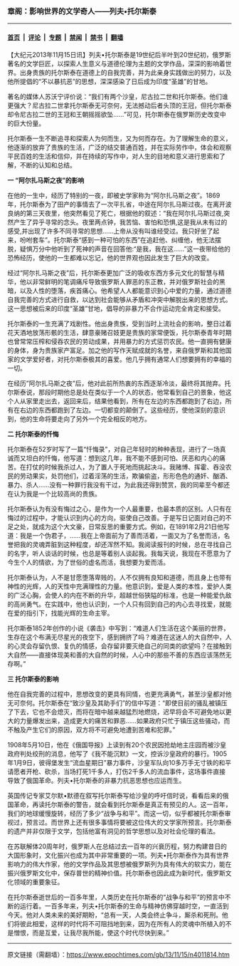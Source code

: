 ### 章阁：影响世界的文学奇人——列夫•托尔斯泰

---

#### [首页](../../../..?n4011814) &nbsp;|&nbsp; [评论](../../../../../epoch-comment?n4011814) &nbsp;|&nbsp; [专题](../../../../../epoch-special?n4011814) &nbsp;|&nbsp; [禁闻](../../../../../epoch-news?n4011814) &nbsp;|&nbsp; [禁书](../../../../../books?n4011814) &nbsp;|&nbsp; [翻墙](https://github.com/gfw-breaker/nogfw/blob/master/README.md?n4011814)


<div class="post_content" id="artbody" itemprop="articleBody">
 <!-- article content begin -->
 <p>
  【大纪元2013年11月15日讯】列夫•托尔斯泰是19世纪后半叶到20世纪初，俄罗斯著名的文学巨匠，以探索人生意义与道德伦理为主题的文学作品，深深的影响着世界。出身贵族的托尔斯泰在道德上的自我完善，并为此亲身实践做出的努力，以及他所提倡的“不以暴抗恶”的思想，深深感染了日后成为印度“圣雄”的甘地。
 </p>
 <p>
  著名的媒体人苏沃宁评价说：“我们有两个沙皇，尼古拉二世和托尔斯泰。他们谁更强大？尼古拉二世拿托尔斯泰无可奈何，无法撼动后者头顶的王冠，但托尔斯泰却令尼古拉二世的王冠和王朝摇摇欲坠……”可见，托尔斯泰在俄罗斯历史改变中的巨大份量。
 </p>
 <p>
  托尔斯泰一生不断追寻和探索人为何而生，又为何而存在。为了理解生命的意义，他逐渐的放弃了贵族的生活，广泛的结交普通百姓，并在实际劳作中，体会和观察平民百姓的生活和信仰，并在持续的写作中，对人生的目地和意义进行思索和了解，不断的认知和总结。
 </p>
 <p>
  <b>
   一 “阿尔扎马斯之夜”的影响
  </b>
 </p>
 <p>
  在他的一生中，经历了特别的一夜，即被史学家称为“阿尔扎马斯之夜”。1869年，托尔斯泰为了田产的事情去了一次平扎省，中途在阿尔扎马斯过夜。在离开波良纳的第三天夜里，他突然看见了死亡，根据他的叙述：“我在阿尔扎马斯过夜,突然产生了异乎寻常的念头。夜里两点钟，我苦恼、害怕和恐惧,这是我从未有过的感受,并出现了许多不同寻常的思想……上帝从没有叫谁经受过。我只好坐了起来，吩咐套车”。托尔斯泰“感到一种可怕的东西”在追赶他、纠缠他，他无法摆脱，疑惧万分中他听到了死神的声音在回答他:“是我，我在这……”这一夜带给他的恐怖经历，使他的一生都难以忘记，他的世界观也因此发生了巨大的改变。
 </p>
 <p>
  经过“阿尔扎马斯之夜”后，托尔斯泰更加广泛的吸收东西方多元文化的智慧与精华，他以非常鲜明的笔调痛斥导致俄罗斯人罪恶的东正教，并对俄罗斯社会的黑暗，以及人性的堕落，疾首痛心。他希望人人都能意识到心中爱的力量，通过道德自我完善的方式进行自救，以达到社会能够从矛盾和冲突中解脱出来的思想方式。这一思想被后来的印度“圣雄”甘地，倡导的非暴力不合作运动完全肯定和接受。
 </p>
 <p>
  托尔斯泰的一生充满了戏剧性。他出身贵族，受到当时上流社会的影响，整日过着花天酒地放荡形骸的生活，肆意豪赌召妓更是贵族的家常便饭，托尔斯泰青年时期也曾常常压榨和侵吞农民的劳动成果，并用暴力的方式惩罚农民。他一直拥有健康的身体，身为贵族家产富足。加之他的写作天赋成就的名誉，来自俄罗斯和其他国家的文学爱好者，对托尔斯泰极其的喜爱。他几乎拥有通常人们想要拥有的幸福的一切。
 </p>
 <p>
  在经历”阿尔扎马斯之夜”后，他对此前所热衷的东西逐渐冷淡，最终将其抛弃。托尔斯泰说，那段时期他总是处在类似于一个人的状态，他常看到自己的景象，他这个人从家里走出去，返回来后，结果他看到，所有在左边的东西都跑到了右边，所有在右边的东西都跑到了左边。一切都变的颠倒了。这些经历，使他深刻的意识到，他的生命将要走向了另外一个完全相反的地方。
 </p>
 <p>
  <b>
   二 托尔斯泰的忏悔
  </b>
 </p>
 <p>
  托尔斯泰在52岁时写了一篇“忏悔录”，对自己年轻时的种种表现，进行了一场真诚而又坦白的忏悔，他写道：想到这几年，我不能不感到可怕、厌恶和内心的痛苦。在打仗的时候我杀过人，为了置人于死地而挑起决斗。我赌博、挥霍、吞没农民的劳动果实，处罚他们，过着淫荡的生活，欺骗偷盗，形形色色的通奸、酗酒、暴力、杀人……没有一种罪行我没有干过，为此我还得到赞赏，我的同辈至今都还在认为我是一个比较高尚的贵族。
 </p>
 <p>
  托尔斯泰认为有没有悔过之心，是作为一个人最重要，也最本质的区别。人只有在悔过的过程中，才能认识到内心的方向，驱使自己改善。于是写日记面对自己的不足之处，就成为这个大文豪，日常反思的重要方式。例如，在1891年2月21日他写道：我是一个伪君子，……我在上帝面前为了善而活着，一面又为了名誉而活，名誉把我的灵魂弄脏到这种程度，却还浑然不知。我阅读报刊的时候，总在寻找自己的名字，听人谈话的时候，也总是等着别人谈起我。我每天说，我现在不愿意为了今生个人的情欲，为了世俗的虚名而活，我想要为爱而活。
 </p>
 <p>
  托尔斯泰认为，人不是甘愿堕落卑贱的，人不仅拥有良知和道德，而且身上也带有神性的光辉，人的天性中充满理性的力量。他意识到，爱是人类的本性，爱护人类的广泛心胸，会使人的内在不断的升华，超越世俗狭隘的标准，也是一种能爱仇敌的高尚勇气。在实践中，他也认识到，一个人只有回到自己的内心去寻找爱，就能在爱的指引下，找能光辉的生命主宰。
 </p>
 <p>
  托尔斯泰1852年创作的小说《袭击》中写到：“难道人们生活在这个美丽的世界，生存在这个布满无尽星光的夜空下，感到拥挤了吗？难道在这迷人的大自然中，人的心灵会存留仇恨、复仇的情感，会存留非要灭绝自己的同类的欲望吗？在接触到大自然——直接体现美和善的大自然的时候，人心中的那些不善的东西应该荡然无存啊。”
 </p>
 <p>
  <b>
   三 托尔斯泰的影响
  </b>
 </p>
 <p>
  他在自我完善的过程中，思想改变的更具有同情，也更充满勇气，甚至沙皇都对他无可奈何。托尔斯泰在“致沙皇及其助手们”的信中写道：“即使目前的骚乱被镇压了下去，它也不会熄灭，而将在暗中越来越猛烈地燃烧，迟早将会不可避免地以更大的力量爆发出来，造成更大的痛苦和罪恶……如果政府只忙于镇压这些骚动，而不触及产生它们的原因，双方将不可避免地遭到苦难和犯罪。”
 </p>
 <p>
  1908年5月10日，他在《俄国导报》上读到有20个农民因抢劫地主庄园而被沙皇政府判处绞刑的消息，他写了《我不能沉默》一文，控诉沙皇政府的暴行。1905年1月9日，彼得堡发生“流血星期日”暴力事件，沙皇军队向10多万手无寸铁的和平请愿者开枪、砍杀，当场打死1千多人，打伤2千多人的流血事件，这场事件直接导致了俄国革命。列夫•托尔斯泰的非暴力抗恶思想也应运而生。
 </p>
 <p>
  英国传记专家艾尔默•默德在叙写托尔斯泰写给沙皇的呼吁信时说，看看后来的俄国革命，再读托尔斯泰的警告，就会看到托尔斯泰是真正有预见的人。这一百年，我们的地球缓慢旋转，经历了多少“战争与和平”。而这一切，似乎都被托尔斯泰审视过，预言过。而世界上还有很多事情将要被这位伟大的文学家所预言。托尔斯泰的遗产并非仅限于文学，包括他富有洞见的哲学思想以及对社会伦理的看法。
 </p>
 <p>
  在苏联解体20周年时，俄罗斯人在总结过去一百年的兴衰历程，努力构建昔日的大国形象时，文化振兴也成为其中非常重要的一项。列夫•托尔斯泰作为具有世界影响力的伟大作家，他的文学作品及其思想被俄罗斯列为具有伟大的软实力，能在振兴俄罗斯文化中，保存普世的精神价值。托尔斯泰也因此成为新时代，俄罗斯文化领域的重要象征。
 </p>
 <p>
  在托尔斯泰逝世后的一百多年里，人类历史在托尔斯泰的“战争与和平”的预言中不断的运行着。一百多年来，列夫•托尔斯泰的生命与精神仿佛穿越时空，一直活到今天。他对人类未来的美好期盼，“总有一天，人类会终止争斗，厮杀和死刑。他们将彼此相爱，这样的时代将不可阻挡地到来，因为在所有人的灵魂中所植入的不是憎恨，而是互爱，让我尽我所能，使这个时代尽快到来。”
 </p>
 <!-- article content end -->
 <div id="below_article_ad">
 </div>
</div>


---

原文链接（需翻墙）：https://www.epochtimes.com/gb/13/11/15/n4011814.htm